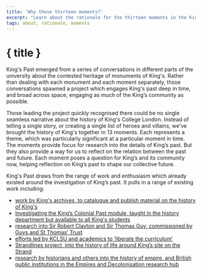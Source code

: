 ```yaml
---
title: 'Why these thirteen moments?'
excerpt: "Learn about the rationale for the thirteen moments in the King's Past project"
tags: about, rationale, moments
---
```


# { title }

King's Past emerged from a series of conversations in different parts of the university about the contested heritage of monuments of King's. Rather than dealing with each monument and each moment separately, thsoe conversations spawned a project which engages King's past deep in time, and broad across space, engaging as much of the King’s community as possible.

Those leading the project quickly recognised there could be no single seamless narrative about the history of King's College London. Instead of telling a single story, or creating a single list of heroes and villains, we've brought the history of King's together in 13 moments. Each represents a theme, which was particularly significant at a particular moment in time. The moments provide focus for research into the details of King’s past. But they also provide a way for us to reflect on the relation between the past and future. Each moment poses a question for King’s and its community now, helping reflection on King’s past to shape our collective future.

King's Past draws from the range of work and enthusiasm which already existed around the investigation of King’s past. It pulls in a range of existing work including:

- [work by King's archives, to catalogue and publish material on the history of King's](https://intouch-archive.kcl.ac.uk/into-the-archives/)
- [Investigating the King’s Colonial Past module, taught in the history department but available to all King's students](https://www.kcl.ac.uk/abroad/module-options/investigating-the-colonial-past-of-kings-college-london)
- [research into Sir Robert Clayton and Sir Thomas Guy, commissioned by Guys and St Thomas’ Trust ](https://gsttfoundation.org.uk/our-work/arts-and-heritage/our-collection/statues/)
- [efforts led by KCLSU and academics to ‘liberate the curriculum’](https://www.kclsu.org/news/article/6015/Liberate-our-Education-Launch/)
- [Strandlines project, into the history of life around King’s site on the Strand](https://www.strandlines.london/)
- [research by historians and others into the history of empire, and British public institutions in the Empires and Decolonisation research hub](https://www.kcl.ac.uk/research/empires-and-decolonizations-research-hub)
